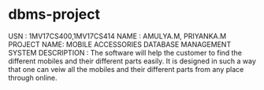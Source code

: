 # dbms-project
USN : 1MV17CS400,1MV17CS414
NAME : AMULYA.M, PRIYANKA.M
PROJECT NAME: MOBILE ACCESSORIES DATABASE MANAGEMENT SYSTEM
DESCRIPTION :
     The software will help the customer to find the different mobiles and their different parts easily.
     It is designed in such a way that one can veiw all the mobiles and their different parts from any place through online.
